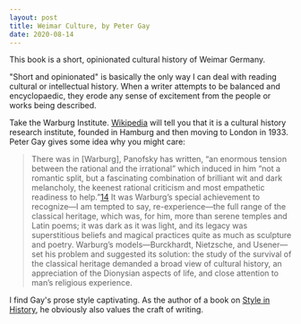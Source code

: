 ```yaml
---
layout: post
title: Weimar Culture, by Peter Gay
date: 2020-08-14
---
```




This book is a short, opinionated cultural history of Weimar Germany.



"Short and opinionated" is basically the only way I can deal with reading cultural or intellectual history. When a writer attempts to be balanced and encyclopaedic, they erode any sense of excitement from the people or works being described.



Take the Warburg Institute. [Wikipedia](https://en.wikipedia.org/wiki/Warburg_Institute) will tell you that it is a cultural history research institute, founded in Hamburg and then moving to London in 1933. Peter Gay gives some idea why you might care:

> There was in [Warburg], Panofsky has written, “an enormous tension between the rational and the irrational” which induced in him “not a romantic split, but a fascinating combination of brilliant wit and dark melancholy, the keenest rational criticism and most empathetic readiness to help.”[14](#fns14) It was Warburg’s special achievement to recognize—I am tempted to say, re-experience—the full range of the classical heritage, which was, for him, more than serene temples and Latin poems; it was dark as it was light, and its legacy was superstitious beliefs and magical practices quite as much as sculpture and poetry. Warburg’s models—Burckhardt, Nietzsche, and Usener—set his problem and suggested its solution: the study of the survival of the classical heritage demanded a broad view of cultural history, an appreciation of the Dionysian aspects of life, and close attention to man’s religious experience.

I find Gay's prose style captivating. As the author of a book on [Style in History](https://archive.org/details/styleinhistory00gayp), he obviously also values the craft of writing.